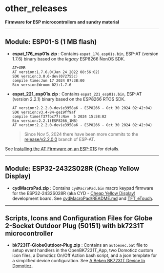 # other_releases

**Firmware for ESP microcontrollers and sundry material**

---

## Module: ESP01-S (1 MB flash)

- **espat_176_esp01s.zip** : Contains `espat_176_esp01s.bin`, ESP-AT (version 1.7.6) binary based on the *legacy* ESP8266 NonOS SDK.

      AT+GMR
      AT version:1.7.6.0(Jan 24 2022 08:56:02)
      SDK version:3.0.6-dev(072755c)
      compile time:Jun 17 2024 07:38:00
      Bin version(Wroom 02):1.7.6


- **espat_221_esp01s.zip** : Contains `espat_221_esp01s.bin`, ESP-AT (version 2.2.1) binary based on the ESP8266 RTOS SDK.

      AT version:2.2.2.0-dev(e3958a6 - ESP8266 - Oct 30 2024 02:42:04)
      SDK version:v3.4-84-ge19ff9af
      compile time(f37fbc77):Nov  5 2024 15:58:02
      Bin version:2.2.1(ESP8266_1MB)
      AT version:2.2.2.0-dev(e3958a6 - ESP8266 - Oct 30 2024 02:42:04)

  > Since Nov 5, 2024 there have been more commits to the [release/v2.2.0.0](https://github.com/espressif/esp-at/tree/release/v2.2.0.0_esp8266) branch of ESP-AT.

See [Installing the AT Firmware on an ESP-01S](https://sigmdel.ca/michel/ha/esp8266/ESP01_AT_Firmware_en.html) for details.


--- 

## Module: ESP32-2432S028R (Cheap Yellow Display)

- **cydMacroPad.zip** : Contains `cydMacroPad.bin` macro keypad firmware for the ESP32-2432S028R (aka CYD - [Cheap Yellow Display](https://github.com/witnessmenow/)) development board. See [cydMacroPad/README.md](https://github.com/sigmdel/lazmacropad/blob/main/cydMacroPad/README.md) and [TFT_eTouch](https://github.com/sigmdel/TFT_eTouch/blob/master/README_TOO.md).


---

## Scripts, Icons and Configuration Files for Globe 2-Socket Outdoor Plug (50151) with bk7231T microcontroller

- **bk7231T-GlobeOutdoor-Plug.zip** : Contains an `autoexec.bat` file to setup event handlers in the OpenBK7231T_App, two Domoticz custom icon files, a Domoticz On/Off Action bash script, and a json template for a simplified device configuration. See [A Beken BK7231T Device In Domoticz](https://sigmdel.ca/michel/ha/domoticz/beken7231_domoticz_en.html).
